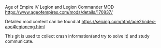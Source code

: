 Age of Empire IV Legion and Legion Commander MOD
https://www.ageofempires.com/mods/details/170837/

Detailed mod content can be found at https://seicing.com/html/aoe2/index-aoe4legioneng.html

This git is used to collect crash information(and try to solve it) and study communicate.
